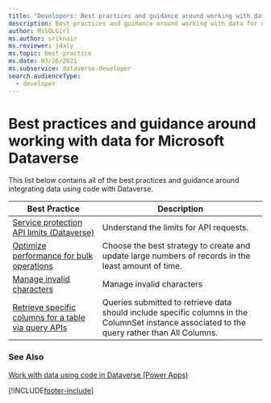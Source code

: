 ```yaml
---
title: "Developers: Best practices and guidance around working with data for Microsoft Dataverse | Microsoft Docs"
description: Best practices and guidance around working with data for developers of Microsoft Dataverse.
author: MsSQLGirl
ms.author: sriknair
ms.reviewer: jdaly
ms.topic: best-practice
ms.date: 03/26/2021
ms.subservice: dataverse-developer
search.audienceType: 
  - developer
---
```


# Best practices and guidance around working with data for Microsoft Dataverse

This list below contains all of the best practices and guidance around integrating data using code with Dataverse.

|Best Practice  |Description  |
|---------|---------|
|[Service protection API limits (Dataverse)](../../api-limits.md)|Understand the limits for API requests.|
|[Optimize performance for bulk operations](../../optimize-performance-create-update.md)|Choose the best strategy to create and update large numbers of records in the least amount of time.|
|[Manage invalid characters](invalidcharactersinfield.md)| Manage invalid characters |
|[Retrieve specific columns for a table via query APIs](retrieve-specific-columns-entity-via-query-apis.md) |Queries submitted to retrieve data should include specific columns in the ColumnSet instance associated to the query rather than All Columns.|

### See Also

[Work with data using code in Dataverse (Power Apps)](../../work-with-data.md)<br />

[!INCLUDE[footer-include](../../../../includes/footer-banner.md)]
